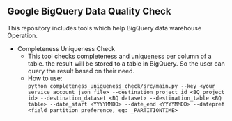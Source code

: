 ## Google BigQuery Data Quality Check

This repository includes tools which help BigQuery data warehouse Operation. 
* Completeness Uniqueness Check 
    + This tool checks completeness and uniqueness per column of a table. the result will be stored to a table in BigQuery. So the user can query the result based on their need.  
    + How to use:  
    `python completeness_uniqueness_check/src/main.py --key <your service account json file> --destination_project_id <BQ project id> --destination_dataset <BQ dataset> --destination_table <BQ table> --date_start <YYYYMMDD> --date_end <YYYYMMDD> --datepref <field partition preference, eg: _PARTITIONTIME>`
